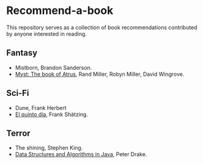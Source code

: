 # Recommend-a-book
This repository serves as a collection of book recommendations contributed by anyone interested in reading.


## Fantasy

- Mistborn, Brandon Sanderson.
- [Myst: The book of Atrus](https://isbndb.com/book/9780786881888), Rand Miller, Robyn Miller, David Wingrove.

## Sci-Fi

- Dune, Frank Herbert
- [El quinto día](https://www.amazon.es/quinto-d%C3%ADa-Bestseller-Frank-Sch%C3%A4tzing/dp/8408260774), Frank Shätzing.

## Terror

- The shining, Stephen King.
- [Data Structures and Algorithms in Java](https://isbndb.com/book/9780131469143), Peter Drake.
